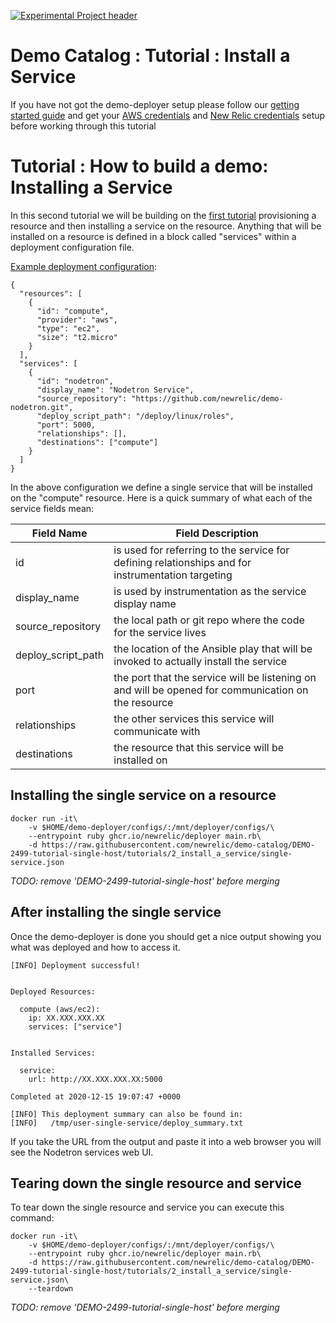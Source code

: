 [![Experimental Project header](https://github.com/newrelic/opensource-website/raw/master/src/images/categories/Experimental.png)](https://opensource.newrelic.com/oss-category/#experimental)

# Demo Catalog : Tutorial : Install a Service

If you have not got the demo-deployer setup please follow our [getting started guide](/GETTING_STARTED.md) and get your [AWS credentials](https://github.com/newrelic/demo-deployer/blob/main/documentation/user_config/aws.md) and [New Relic credentials](https://github.com/newrelic/demo-deployer/blob/main/documentation/user_config/newrelic.md) setup before working through this tutorial

# Tutorial : How to build a demo: Installing a Service

In this second tutorial we will be building on the [first tutorial](../1_provision_a_resource) provisioning a resource and then installing a service on the resource.  Anything that will be installed on a resource is defined in a block called "services" within a deployment configuration file.

[Example deployment configuration](single-service.json):

```
{
  "resources": [
    {
      "id": "compute",
      "provider": "aws",
      "type": "ec2",
      "size": "t2.micro"
    }
  ],
  "services": [
    {
      "id": "nodetron",
      "display_name": "Nodetron Service",
      "source_repository": "https://github.com/newrelic/demo-nodetron.git",
      "deploy_script_path": "/deploy/linux/roles",
      "port": 5000,
      "relationships": [],
      "destinations": ["compute"]
    }
  ]
}
```

In the above configuration we define a single service that will be installed on the "compute" resource.  Here is a quick summary of what each of the service fields mean:

| Field Name         |  Field Description |
| ------------------ | ------------------ |
| id                 | is used for referring to the service for defining relationships and for instrumentation targeting |
| display_name       | is used by instrumentation as the service display name  |
| source_repository  | the local path or git repo where the code for the service lives |
| deploy_script_path | the location of the Ansible play that will be invoked to actually install the service |
| port               | the port that the service will be listening on and will be opened for communication on the resource |
| relationships      | the other services this service will communicate with |
| destinations       | the resource that this service will be installed on |


## Installing the single service on a resource

```
docker run -it\
    -v $HOME/demo-deployer/configs/:/mnt/deployer/configs/\
    --entrypoint ruby ghcr.io/newrelic/deployer main.rb\
    -d https://raw.githubusercontent.com/newrelic/demo-catalog/DEMO-2499-tutorial-single-host/tutorials/2_install_a_service/single-service.json
```

*TODO: remove 'DEMO-2499-tutorial-single-host' before merging*

## After installing the single service

Once the demo-deployer is done you should get a nice output showing you what was deployed and how to access it.

```
[INFO] Deployment successful!


Deployed Resources:

  compute (aws/ec2):
    ip: XX.XXX.XXX.XX
    services: ["service"]


Installed Services:

  service:
    url: http://XX.XXX.XXX.XX:5000

Completed at 2020-12-15 19:07:47 +0000

[INFO] This deployment summary can also be found in:
[INFO]   /tmp/user-single-service/deploy_summary.txt
```

If you take the URL from the output and paste it into a web browser you will see the Nodetron services web UI.

## Tearing down the single resource and service
To tear down the single resource and service you can execute this command:

```
docker run -it\
    -v $HOME/demo-deployer/configs/:/mnt/deployer/configs/\
    --entrypoint ruby ghcr.io/newrelic/deployer main.rb\
    -d https://raw.githubusercontent.com/newrelic/demo-catalog/DEMO-2499-tutorial-single-host/tutorials/2_install_a_service/single-service.json\
    --teardown
```

*TODO: remove 'DEMO-2499-tutorial-single-host' before merging*
